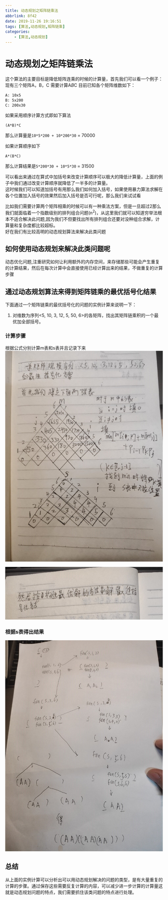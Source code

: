 ```yaml
---
title: 动态规划之矩阵链乘法
abbrlink: 8f42
date: 2019-11-26 19:16:51
tags: [算法,动态规划,矩阵链乘]
categories: 
    - [算法,动态规划]
---
```

# 动态规划之矩阵链乘法

这个算法的主要目标是降低矩阵连乘的时候的计算量，首先我们可以看一个例子：  
现有三个矩阵A，B，C 需要计算A*B*C 目前已知各个矩阵维数如下：
```
A: 10x5  
B: 5x200  
C: 200x30  

```  

如果采用顺序计算方式即如下算法

```
(A*B)*C
```
那么计算量是`10*5*200 + 10*200*30` = 70000

如果计算顺序如下

```
A*(B*C)
```
那么计算结果是`5*200*30 + 10*5*30` = 31500

可以看出来通过在算式中加括号来改变计算顺序可以极大的降低计算量，上面的例子中我们通过改变计算顺序就降低了一半多的计算量。  
这时候我们可以知道加括号有用那么我们如何加入括号，如果使用暴力算法求解在各个位置加入括号的效果然后加入括号是否可行呢，那么我们来试试看

比如我们需要计算两个矩阵相乘的时候可以有一种乘法方案，但是一旦超过2那么我们就面临着一个指数级别的排列组合问题(n<sup>2</sup>)，从这里我们就可以知道穷举法根本不适合解决此问题,因为我们不但要找出所有排列组合还要对没种组合求解，计算量和复杂度都比较超标。  
好在我们有比较高明的动态规划算法来解决此类问题

## 如何使用动态规划来解决此类问题呢
动态优化问题,注重研究如何让利用额外的内存空间，来存储那些可能会产生重复的计算结果，然后在每次计算中会直接使用已经计算出来的结果，不做重复的计算步骤

## 通过动态规划算法来得到矩阵链乘的最优括号化结果

下面通过一个矩阵链乘的最优括号化的问题的实例计算来说明一下：

1)	对维数为序列<5, 10, 3, 12, 5, 50, 6>的各矩阵，找出其矩阵链乘积的一个最优加全部括号。

### 计算步骤
根据公式分别计算m表和s表并且记录下来
![](./2020-02-19-18-52-19.png)

![](./2020-02-19-18-52-57.png)

### 根据s表得出结果
![](./2020-02-19-18-54-38.png)

## 总结
从上面的实例计算可以分析出可以用动态规划解决的问题的类型，是有大量重复的计算的步骤。通过保存这些需要反复计算的内容，可以减少进一步计算的计算量这就是动态规划问题的特点，我们需要抓住该类问题的特点进行处理。